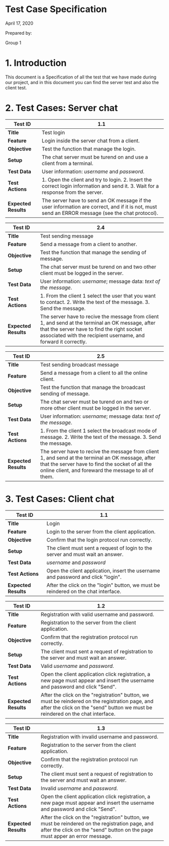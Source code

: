 # **Test Case Specification**

April 17, 2020

Prepared by:

Group 1

# 1. Introduction

This document is a Specification of all the test that we have made during our project, and in this document you can find the server test and also the client test.

# 2. Test Cases: Server chat

| Test ID | 1.1 |
| --- | --- |
| **Title** | Test login |
| **Feature** | Login inside the server chat from a client. |
| **Objective** | Test the function that manage the login. |
| **Setup** | The chat server must be turend on and use a client from a terminal. |
| **Test Data** | User information: *username* and *password*. |
| **Test Actions** | 1. Open the client and try to login. 2. Insert the correct login information and send it. 3. Wait for a response from the server.|
| **Expected Results** | The server have to send an OK message if the user information are correct, and if it is not, must send an ERROR message (see the chat protocol). |

| Test ID | 2.4 |
| --- | --- |
| **Title** | Test sending message |
| **Feature** | Send a message from a client to another. |
| **Objective** | Test the function that manage the sending of message. |
| **Setup** | The chat server must be turend on and two other client must be logged in the server. |
| **Test Data** | User information: *username*; message data: *text of the message*. |
| **Test Actions** | 1. From the client 1 select the user that you want to contact. 2. Write the text of the message. 3. Send the message. |
| **Expected Results** | The server have to recive the message from client 1, and send at the terminal an OK message, after that the server have to find the right socket associated with the recipient username, and forward it correctly. |

| Test ID | 2.5 |
| --- | --- |
| **Title** | Test sending broadcast message |
| **Feature** | Send a message from a client to all the online client. |
| **Objective** | Test the function that manage the broadcast sending of message. |
| **Setup** | The chat server must be turend on and two or more other client must be logged in the server. |
| **Test Data** | User information: *username*; message data: *text of the message*. |
| **Test Actions** | 1. From the client 1 select the broadcast mode of message. 2. Write the text of the message. 3. Send the message. |
| **Expected Results** | The server have to recive the message from client 1, and send at the terminal an OK message, after that the server have to find the socket of all the online client, and foreward the message to all of them. |

# 3. Test Cases: Client chat


| Test ID | 1.1 |
| --- | --- |
| **Title** | Login |
| **Feature** | Login to the server from the client application. |
| **Objective** | Confirm that the login protocol run correctly. |
| **Setup** | The client must sent a request of login to the server and must wait an answer. |
| **Test Data** | *username* and *password* |
| **Test Actions** | Open the client application, insert the username and password and click "login". |
| **Expected Results** | After the click on the "login" button, we must be reindered on the chat interface. |

| Test ID | 1.2 |
| --- | --- |
| **Title** |  Registration with valid username and password.  |
| **Feature** | Registration to the server from the client application. |
| **Objective** | Confirm that the registration protocol run correctly. |
| **Setup** | The client must sent a request of registration to the server and must wait an answer. |
| **Test Data** | Valid *username* and *password*. |
| **Test Actions** | Open the client application click registration, a new page must appear and insert the username and password and click "Send". |
| **Expected Results** | After the click on the "registration" button, we must be reindered on the registration page, and after the click on the "send" button we must be reindered on the chat interface. |

| Test ID | 1.3 |
| --- | --- |
| **Title** |  Registration with invalid username and password.  |
| **Feature** | Registration to the server from the client application. |
| **Objective** | Confirm that the registration protocol run correctly. |
| **Setup** | The client must sent a request of registration to the server and must wait an answer. |
| **Test Data** | Invalid *username* and *password*. |
| **Test Actions** | Open the client application click registration, a new page must appear and insert the username and password and click "Send". |
| **Expected Results** | After the click on the "registration" button, we must be reindered on the registration page, and after the click on the "send" button on the page must apper an error message. |
